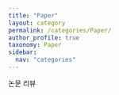 ```yaml
---
title: "Paper"
layout: category
permalink: /categories/Paper/
author_profile: true
taxonomy: Paper
sidebar:
  nav: "categories"
---
```

논문 리뷰